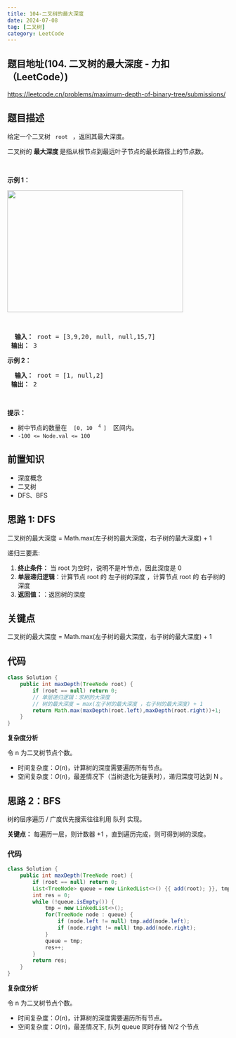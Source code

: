 ```yaml
---
title: 104-二叉树的最大深度
date: 2024-07-08
tag: [二叉树]
category: LeetCode
---
```


## 题目地址(104. 二叉树的最大深度 - 力扣（LeetCode）)

https://leetcode.cn/problems/maximum-depth-of-binary-tree/submissions/

## 题目描述

<p> 给定一个二叉树 <code> root </code> ，返回其最大深度。</p>

<p> 二叉树的 <strong> 最大深度 </strong> 是指从根节点到最远叶子节点的最长路径上的节点数。</p>

<p>&nbsp; </p>

<p> <strong> 示例 1：</strong> </p>

<p> <img alt="" src="https://assets.leetcode.com/uploads/2020/11/26/tmp-tree.jpg" style="width: 400px; height: 277px;"> </p>

<p>&nbsp; </p>

<pre> <b> 输入：</b> root = [3,9,20, null, null,15,7]
<b> 输出：</b> 3
</pre>

<p> <strong> 示例 2：</strong> </p>

<pre> <b> 输入：</b> root = [1, null,2]
<b> 输出：</b> 2
</pre>

<p>&nbsp; </p>

<p> <strong> 提示：</strong> </p>

<ul>
	<li> 树中节点的数量在&nbsp; <code> [0, 10 <sup> 4 </sup>] </code>&nbsp; 区间内。</li>
	<li> <code>-100 &lt;= Node.val &lt;= 100 </code> </li>
</ul>


## 前置知识

- 深度概念
- 二叉树
- DFS、BFS

## 思路 1: DFS

二叉树的最大深度 = Math.max(左子树的最大深度，右子树的最大深度) + 1

递归三要素:

1. **终止条件：** 当 root 为空时，说明不是叶节点，因此深度是 0
2. **单层递归逻辑**：计算节点 root 的 左子树的深度 ，计算节点 root 的 右子树的深度
3. **返回值：**：返回树的深度

## 关键点

二叉树的最大深度 = Math.max(左子树的最大深度，右子树的最大深度) + 1

## 代码

```java
class Solution {
    public int maxDepth(TreeNode root) {
        if (root == null) return 0;
        // 单层递归逻辑：求树的大深度
        // 树的最大深度 = max(左子树的最大深度 ，右子树的最大深度) + 1
        return Math.max(maxDepth(root.left),maxDepth(root.right))+1;
    }
}

```

**复杂度分析**

令 n 为二叉树节点个数。

- 时间复杂度：$O(n)$，计算树的深度需要遍历所有节点。
- 空间复杂度：$O(n)$，最差情况下（当树退化为链表时），递归深度可达到 N 。

## 思路 2：BFS

树的层序遍历 / 广度优先搜索往往利用 队列 实现。

**关键点：** 每遍历一层，则计数器 +1 ，直到遍历完成，则可得到树的深度。

### 代码

```java
class Solution {
    public int maxDepth(TreeNode root) {
        if (root == null) return 0;
        List<TreeNode> queue = new LinkedList<>() {{ add(root); }}, tmp;
        int res = 0;
        while (!queue.isEmpty()) {
            tmp = new LinkedList<>();
            for(TreeNode node : queue) {
                if (node.left != null) tmp.add(node.left);
                if (node.right != null) tmp.add(node.right);
            }
            queue = tmp;
            res++;
        }
        return res;
    }
}

```

**复杂度分析**

令 n 为二叉树节点个数。

- 时间复杂度：$O(n)$，计算树的深度需要遍历所有节点。
- 空间复杂度：$O(n)$，最差情况下, 队列 queue 同时存储 N/2 个节点
